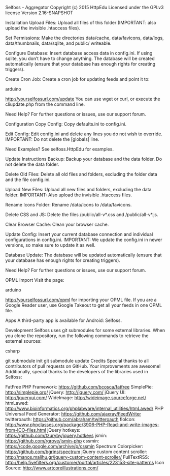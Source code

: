Selfoss - Aggregator
Copyright (c) 2015 HttpEdu
Licensed under the GPLv3 license
Version 2.16-SNAPSHOT

Installation
Upload Files:
Upload all files of this folder (IMPORTANT: also upload the invisible .htaccess files).

Set Permissions:
Make the directories data/cache, data/favicons, data/logs, data/thumbnails, data/sqlite, and public/ writeable.

Configure Database:
Insert database access data in config.ini. If using sqlite, you don’t have to change anything.
The database will be created automatically (ensure that your database has enough rights for creating triggers).

Create Cron Job:
Create a cron job for updating feeds and point it to:

arduino

http://yourselfossurl.com/update
You can use wget or curl, or execute the cliupdate.php from the command line.

Need Help?
For further questions or issues, use our support forum.

Configuration
Copy Config:
Copy defaults.ini to config.ini.

Edit Config:
Edit config.ini and delete any lines you do not wish to override.
IMPORTANT: Do not delete the [globals] line.

Need Examples?
See selfoss.HttpEdu for examples.

Update Instructions
Backup:
Backup your database and the data folder. Do not delete the data folder.

Delete Old Files:
Delete all old files and folders, excluding the folder data and the file config.ini.

Upload New Files:
Upload all new files and folders, excluding the data folder.
IMPORTANT: Also upload the invisible .htaccess files.

Rename Icons Folder:
Rename /data/icons to /data/favicons.

Delete CSS and JS:
Delete the files /public/all-v*.css and /public/all-v*.js.

Clear Browser Cache:
Clean your browser cache.

Update Config:
Insert your current database connection and individual configurations in config.ini.
IMPORTANT: We update the config.ini in newer versions, so make sure to update it as well.

Database Update:
The database will be updated automatically (ensure that your database has enough rights for creating triggers).

Need Help?
For further questions or issues, use our support forum.

OPML Import
Visit the page:

arduino

http://yourselfossurl.com/opml
for importing your OPML file. If you are a Google Reader user, use Google Takeout to get all your feeds in one OPML file.

Apps
A third-party app is available for Android: Selfoss.

Development
Selfoss uses git submodules for some external libraries.
When you clone the repository, run the following commands to retrieve the external sources:

csharp

git submodule init
git submodule update
Credits
Special thanks to all contributors of pull requests on GitHub. Your improvements are awesome!
Additionally, special thanks to the developers of the libraries used in Selfoss:

FatFree PHP Framework: https://github.com/bcosca/fatfree
SimplePie: http://simplepie.org/
jQuery: http://jquery.com/
jQuery UI: http://jqueryui.com/
WideImage: http://wideimage.sourceforge.net/
htmLawed: http://www.bioinformatics.org/phplabware/internal_utilities/htmLawed/
PHP Universal Feed Generator: https://github.com/ajaxray/FeedWriter
twitteroauth: https://github.com/abraham/twitteroauth
floIcon: http://www.phpclasses.org/package/3906-PHP-Read-and-write-images-from-ICO-files.html
jQuery hotkeys: https://github.com/tzuryby/jquery.hotkeys
jsmin: https://github.com/rgrove/jsmin-php
cssmin: https://code.google.com/archive/p/cssmin
Spectrum Colorpicker: https://github.com/bgrins/spectrum
jQuery custom content scroller: http://manos.malihu.gr/jquery-custom-content-scroller/
FullTextRSS: http://help.fivefilters.org/customer/portal/articles/223153-site-patterns
Icon Source: http://www.artcoreillustrations.com/
